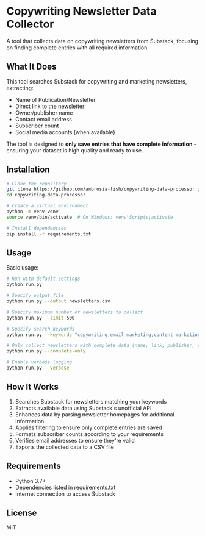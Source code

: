 # Copywriting Newsletter Data Collector

A tool that collects data on copywriting newsletters from Substack, focusing on finding complete entries with all required information.

## What It Does

This tool searches Substack for copywriting and marketing newsletters, extracting:
- Name of Publication/Newsletter
- Direct link to the newsletter
- Owner/publisher name
- Contact email address
- Subscriber count
- Social media accounts (when available)

The tool is designed to **only save entries that have complete information** - ensuring your dataset is high quality and ready to use.

## Installation

```bash
# Clone the repository
git clone https://github.com/ambrosia-fish/copywriting-data-processor.git
cd copywriting-data-processor

# Create a virtual environment
python -m venv venv
source venv/bin/activate  # On Windows: venv\Scripts\activate

# Install dependencies
pip install -r requirements.txt
```

## Usage

Basic usage:

```bash
# Run with default settings
python run.py

# Specify output file
python run.py --output newsletters.csv

# Specify maximum number of newsletters to collect
python run.py --limit 500

# Specify search keywords
python run.py --keywords "copywriting,email marketing,content marketing"

# Only collect newsletters with complete data (name, link, publisher, email, subscriber count)
python run.py --complete-only

# Enable verbose logging
python run.py --verbose
```

## How It Works

1. Searches Substack for newsletters matching your keywords
2. Extracts available data using Substack's unofficial API
3. Enhances data by parsing newsletter homepages for additional information
4. Applies filtering to ensure only complete entries are saved
5. Formats subscriber counts according to your requirements
6. Verifies email addresses to ensure they're valid
7. Exports the collected data to a CSV file

## Requirements

- Python 3.7+
- Dependencies listed in requirements.txt
- Internet connection to access Substack

## License

MIT
